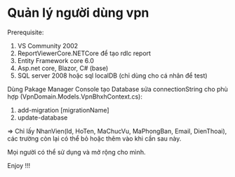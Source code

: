 # Quản lý người dùng vpn
Prerequisite:
1. VS Community 2002
2. ReportViewerCore.NETCore để tạo rdlc report
3. Entity Framework core 6.0
4. Asp.net core, Blazor, C# (base)
5. SQL server 2008 hoặc sql localDB (chỉ dùng cho cá nhân để test)

Dùng Pakage Manager Console tạo Database sửa connectionString cho phù hợp (VpnDomain.Models.VpnBhxhContext.cs): 
1. add-migration [migrationName]
2. update-database

=> Chỉ lấy NhanVien(Id, HoTen, MaChucVu, MaPhongBan, Email, DienThoai), các trường còn lại có thể bỏ hoặc thêm vào khi cần sau này.

Mọi người có thể sử dụng và mở rộng cho mình.


Enjoy !!!

